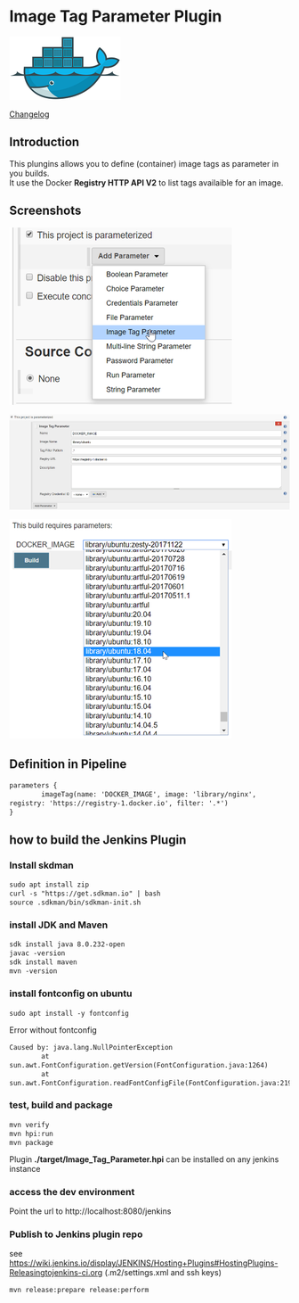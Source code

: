 # Image Tag Parameter Plugin
![Logo](img/registry.png)

[Changelog](CHANGELOG.md)

## Introduction
This plungins allows you to define (container) image tags as parameter in you builds.  
It use the Docker **Registry HTTP API V2** to list tags availaible for an image.

## Screenshots
![Paremeter Type Selection](img/screen01.png)

![Configuration](img/screen02.png)

![Image Selection](img/screen03.png)

## Definition in Pipeline
```
parameters {
        imageTag(name: 'DOCKER_IMAGE', image: 'library/nginx', registry: 'https://registry-1.docker.io', filter: '.*')
} 
```

## how to build the Jenkins Plugin
 
### Install skdman
```
sudo apt install zip
curl -s "https://get.sdkman.io" | bash
source .sdkman/bin/sdkman-init.sh 
```

### install JDK and Maven
```
sdk install java 8.0.232-open
javac -version
sdk install maven
mvn -version
```

### install fontconfig on ubuntu
```
sudo apt install -y fontconfig
```
Error without fontconfig
```
Caused by: java.lang.NullPointerException
        at sun.awt.FontConfiguration.getVersion(FontConfiguration.java:1264)
        at sun.awt.FontConfiguration.readFontConfigFile(FontConfiguration.java:219)
```

### test, build and package
```
mvn verify
mvn hpi:run
mvn package
```
Plugin **./target/Image_Tag_Parameter.hpi** can be installed on any jenkins instance

### access the dev environment
Point the url to http://localhost:8080/jenkins

### Publish to Jenkins plugin repo
see https://wiki.jenkins.io/display/JENKINS/Hosting+Plugins#HostingPlugins-Releasingtojenkins-ci.org (.m2/settings.xml and ssh keys)
```
mvn release:prepare release:perform
```
